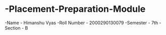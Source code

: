 # -Placement-Preparation-Module
-Name - Himanshu Vyas
-Roll Number - 2000290130079
-Semester - 7th
-Section - B
